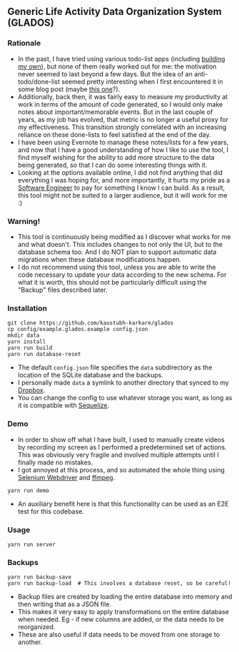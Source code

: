 ## Generic Life Activity Data Organization System (GLADOS)

### Rationale
* In the past, I have tried using various todo-list apps (including [building my own](https://github.com/kaustubh-karkare/todolist)), but none of them really worked out for me: the motivation never seemed to last beyond a few days. But the idea of an anti-todo/done-list seemed pretty interesting when I first encountered it in some blog post (maybe [this one](https://www.fastcompany.com/3034785/why-an-anti-to-do-list-might-be-the-secret-to-productivity)?).
* Additionally, back then, it was fairly easy to measure my productivity at work in terms of the amount of code generated, so I would only make notes about important/memorable events. But in the last couple of years, as my job has evolved, that metric is no longer a useful proxy for my effectiveness. This transition strongly correlated with an increasing reliance on these done-lists to feel satisfied at the end of the day.
* I have been using Evernote to manage these notes/lists for a few years, and now that I have a good understanding of how I like to use the tool, I find myself wishing for the ability to add more structure to the data being generated, so that I can do some interesting things with it.
* Looking at the options available online, I did not find anything that did everything I was hoping for, and more importantly, it hurts my pride as a [Software Engineer](https://www.linkedin.com/in/kaustubh-karkare/) to pay for something I know I can build. As a result, this tool might not be suited to a larger audience, but it will work for me :)

### Warning!

* This tool is continuously being modified as I discover what works for me and what doesn't. This includes changes to not only the UI, but to the database schema too. And I do NOT plan to support automatic data migrations when these database modifications happen.
* I do not recommend using this tool, unless you are able to write the code necessary to update your data according to the new schema. For what it is worth, this should not be particularly difficult using the "Backup" files described later.

### Installation

```
git clone https://github.com/kaustubh-karkare/glados
cp config/example.glados.example config.json
mkdir data
yarn install
yarn run build
yarn run database-reset
```

* The default `config.json` file specifies the `data` subdirectory as the location of the SQLite database and the backups.
* I personally made `data` a symlink to another directory that synced to my [Dropbox](https://www.dropbox.com/).
* You can change the config to use whatever storage you want, as long as it is compatible with [Sequelize](https://sequelize.org/).

### Demo

* In order to show off what I have built, I used to manually create videos by recording my screen as I performed a predetermined set of actions. This was obviously very fragile and involved multiple attempts until I finally made no mistakes.
* I got annoyed at this process, and so automated the whole thing using [Selenium Webdriver](https://www.selenium.dev/selenium/docs/api/javascript/index.html) and [ffmpeg](https://www.ffmpeg.org/).

```
yarn run demo
```

* An auxiliary benefit here is that this functionality can be used as an E2E test for this codebase.

### Usage

```
yarn run server
```

### Backups

```
yarn run backup-save
yarn run backup-load  # This involves a database reset, so be careful!
```

* Backup files are created by loading the entire database into memory and then writing that as a JSON file.
* This makes it very easy to apply transformations on the entire database when needed. Eg - if new columns are added, or the data needs to be reorganized.
* These are also useful if data needs to be moved from one storage to another.
